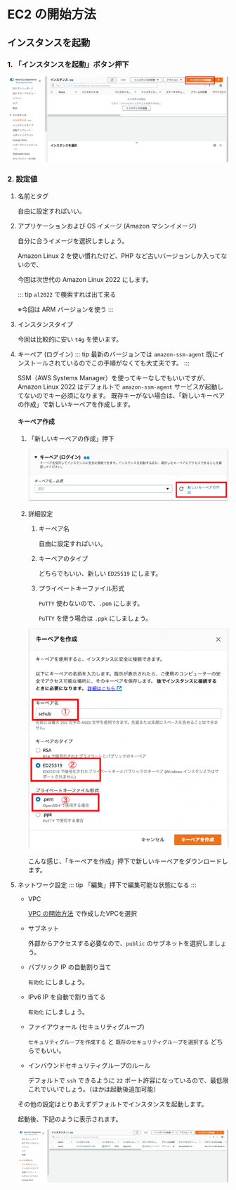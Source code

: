 ---
---

# EC2 の開始方法

## インスタンスを起動
### 1. 「インスタンスを起動」ボタン押下

![インスタンスを起動](/aws/ec2/new-instans.png)

### 2. 設定値

1. 名前とタグ

    自由に設定すればいい。

1. アプリケーションおよび OS イメージ (Amazon マシンイメージ)

    自分に合うイメージを選択しましょう。

    Amazon Linux 2 を使い慣れたけど、PHP など古いバージョンしか入ってないので、
    
    今回は次世代の Amazon Linux 2022 にします。

    ::: tip
    `al2022` で検索すれば出て来る

    ※今回は ARM バージョンを使う
    :::

1. インスタンスタイプ

    今回は比較的に安い `t4g` を使います。

1. キーペア (ログイン)
    ::: tip
    最新のバージョンでは `amazon-ssm-agent` 既にインストールされているのでこの手順がなくても大丈夫です。
    :::

    SSM（AWS Systems Manager）を使ってキーなしでもいいですが、Amazon Linux 2022 はデフォルトで `amazon-ssm-agent` サービスが起動してないのでキー必須になります。
    既存キーがない場合は、「新しいキーペアの作成」で新しいキーペアを作成します。

    #### キーペア作成
    1. 「新しいキーペアの作成」押下

        ![新しいキーペアの作成](/aws/ec2/new-key.png)

    1. 詳細設定
        1. キーペア名

            自由に設定すればいい。
        
        2. キーペアのタイプ

            どちらでもいい、新しい `ED25519` にします。
        
        3. プライベートキーファイル形式

            `PuTTY` 使わないので、`.pem` にします。

            `PuTTY` を使う場合は `.ppk` にしましょう。

        ![キーペア作成詳細設定](/aws/ec2/new-key-detail.png)

        こんな感じ、「キーペアを作成」押下で新しいキーペアをダウンロードします。

1. ネットワーク設定
    ::: tip
    「編集」押下で編集可能な状態になる
    :::

    * VPC

        [VPC の開始方法](/aws/vpc/new-vpc) で作成したVPCを選択
    
    * サブネット

        外部からアクセスする必要なので、`public` のサブネットを選択しましょう。
    
    * パブリック IP の自動割り当て

        `有効化` にしましょう。
    
    * IPv6 IP を自動で割り当てる

        `有効化` にしましょう。
    
    * ファイアウォール (セキュリティグループ)

        `セキュリティグループを作成する` と `既存のセキュリティグループを選択する` どちらでもいい。
    
    * インバウンドセキュリティグループのルール
    
        デフォルトで `ssh` できるように `22` ポート許容になっているので、最低限これでいいでしょう。（ほかは起動後追加可能）
    
    その他の設定はとりあえずデフォルトでインスタンスを起動します。

    起動後、下記のように表示されます。
    
    ![インスタンス起動後](/aws/ec2/ec2-instans.png)